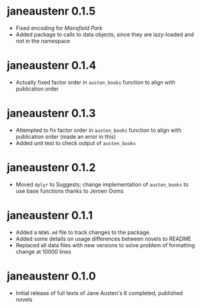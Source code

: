 # janeaustenr 0.1.5

* Fixed encoding for *Mansfield Park*
* Added package to calls to data objects, since they are lazy-loaded and not in the namespace

# janeaustenr 0.1.4

* Actually fixed factor order in `austen_books` function to align with publication order

# janeaustenr 0.1.3

* Attempted to fix factor order in `austen_books` function to align with publication order (made an error in this)
* Added unit test to check output of `austen_books`

# janeaustenr 0.1.2

* Moved `dplyr` to Suggests; change implementation of `austen_books` to use base functions thanks to Jeroen Ooms

# janeaustenr 0.1.1

* Added a `NEWS.md` file to track changes to the package.
* Added some details on usage differences between novels to README
* Replaced all data files with new versions to solve problem of formatting change at 10000 lines

# janeaustenr 0.1.0

* Initial release of full texts of Jane Austen's 6 completed, published novels
